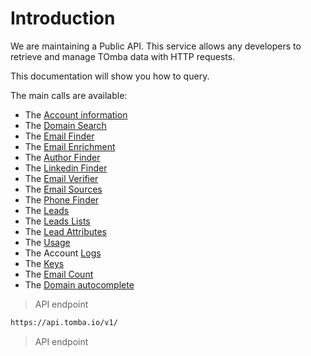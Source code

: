 # Introduction

We are maintaining a Public API. This service allows any developers to retrieve and manage TOmba data with HTTP requests.

This documentation will show you how to query.

The main calls are available:

- The [Account information](#account-information)
- The [Domain Search](#domain-search)
- The [Email Finder](#email-finder)
- The [Email Enrichment](#enrichment)
- The [Author Finder](#author-finder)
- The [Linkedin Finder](#linkedin-finder)
- The [Email Verifier](#email-verifier)
- The [Email Sources](#email-sources)
- The [Phone Finder](#phone-finder)
- The [Leads](#leads)
- The [Leads Lists](#leads-lists)
- The [Lead Attributes](#leads-attributes)
- The [Usage](#usage)
- The Account [Logs](#logs)
- The [Keys](#keys)
- The [Email Count](#email-count)
- The [Domain autocomplete](#autocomplete)

> API endpoint

```bash
https://api.tomba.io/v1/
```

> API endpoint
